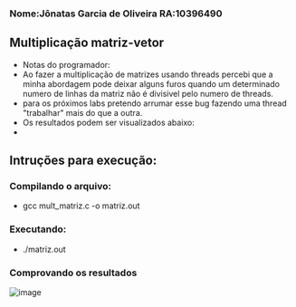 ###  Nome:Jônatas Garcia de Oliveira RA:10396490

## Multiplicação matriz-vetor
- Notas do programador:
- Ao fazer a multiplicação de matrizes usando threads percebi que a minha abordagem pode deixar alguns furos quando um determinado numero de linhas da matriz não é divisivel pelo numero de threads.
- para os próximos labs pretendo arrumar esse bug fazendo uma thread "trabalhar" mais do que a outra.
- Os resultados podem ser visualizados abaixo:
- 
## Intruções para execução:
###  Compilando o  arquivo:
- gcc mult_matriz.c -o matriz.out

###  Executando:
- ./matriz.out

### Comprovando os resultados
![image](https://github.com/Jonatas-G-Oliveira/ComputacaoParelela/assets/130922069/7ca7473b-e0c0-4913-ad82-b0b02cdee35a)
